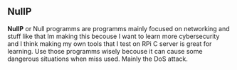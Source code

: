 ## NullP

**NullP** or Null programms are programms mainly focused on networking and stuff like that Im making this becouse I want to learn more cybersecurity and I think making my own tools that I test on RPi C server is great for learning. Use those programms wisely becouse it can cause some dangerous situations when miss used. Mainly the DoS attack.

